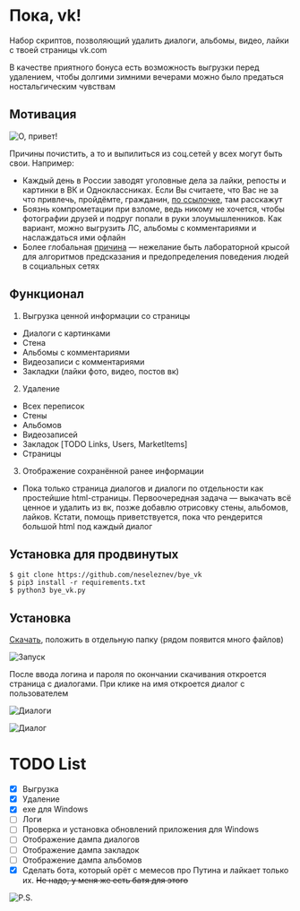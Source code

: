 # Пока, vk!

Набор скриптов, позволяющий удалить диалоги, альбомы, видео, лайки с
твоей страницы vk.com

В качестве приятного бонуса есть возможность выгрузки перед удалением,
чтобы долгими зимними вечерами можно было предаться ностальгическим
чувствам

## Мотивация

 ![О, привет!](https://user-images.githubusercontent.com/6990568/43865676-e16b8672-9b6b-11e8-9952-e1ac74ff7328.jpg)

Причины почистить, а то и выпилиться из соц.сетей у всех могут быть свои. Например:
 * Каждый день в России заводят уголовные дела за лайки, репосты и
 картинки в ВК и Одноклассниках. Если Вы считаете, что Вас не за что
 привлечь, пройдёмте, гражданин, [по ссылочке](https://medialeaks.ru/2907bva-idyom-na-posadku/),
 там расскажут
 * Боязнь компрометации при взломе, ведь никому не хочется, чтобы
 фотографии друзей и подруг попали в руки злоумышленников. Как вариант,
 можно выгрузить ЛС, альбомы с комментариями и наслаждаться ими офлайн
 * Более глобальная
 [причина](https://vc.ru/43175-pochemu-stoit-udalit-vse-akkaunty-v-socialnyh-setyah)
  &mdash; нежелание быть лабораторной крысой для алгоритмов предсказания и
  предопределения поведения людей в социальных сетях

## Функционал

1. Выгрузка ценной информации со страницы
 * Диалоги с картинками
 * Стена
 * Альбомы с комментариями
 * Видеозаписи с комментариями
 * Закладки (лайки фото, видео, постов вк)
2. Удаление
 * Всех переписок
 * Стены
 * Альбомов
 * Видеозаписей
 * Закладок [TODO Links, Users, MarketItems]
 * Страницы
3. Отображение сохранённой ранее информации
 * Пока только страница диалогов и диалоги по отдельности как простейшие
 html-страницы. Первоочередная задача &mdash; выкачать всё ценное и
 удалить из вк, позже добавлю отрисовку стены, альбомов, лайков.
 Кстати, помощь приветствуется, пока что рендерится большой html
 под каждый диалог

## Установка для продвинутых

```
$ git clone https://github.com/neseleznev/bye_vk
$ pip3 install -r requirements.txt
$ python3 bye_vk.py
```

## Установка

[Скачать](https://github.com/neseleznev/bye_vk/releases/download/0.1.1/bye_vk.exe),
положить в отдельную папку (рядом появится много файлов)

![Запуск](https://user-images.githubusercontent.com/6990568/43870452-3973d202-9b80-11e8-8479-e6dcf9ec2f94.png)

После ввода логина и пароля по окончании скачивания откроется страница с
диалогами. При клике на имя откроется диалог с пользователем

![Диалоги](https://user-images.githubusercontent.com/6990568/43869946-cb0393e0-9b7d-11e8-85ac-8d8b657d8486.png)

![Диалог](https://user-images.githubusercontent.com/6990568/43871401-24d5d246-9b85-11e8-8acd-d47812312e9e.png)

# TODO List
- [x] Выгрузка
- [x] Удаление
- [x] exe для Windows
- [ ] Логи
- [ ] Проверка и установка обновлений приложения для Windows
- [ ] Отображение дампа диалогов
- [ ] Отображение дампа закладок
- [ ] Отображение дампа альбомов
- [x] Сделать бота, который орёт с мемесов про Путина и лайкает только их.
  ~~Не надо, у меня же есть батя для этого~~

![P.S.](https://user-images.githubusercontent.com/6990568/43871164-0430fcce-9b84-11e8-972d-f08782c956b1.jpg)